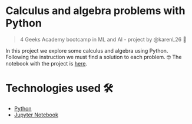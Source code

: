 # Calculus and algebra problems with Python
> 4 Geeks Academy bootcamp in ML and AI - project by @karenL26 :elf:

In this project we explore some calculus and algebra using Python. 
Following the instruction we must find a solution to each problem. :nerd_face:
The notebook with the project is [here](src/problems.ipynb).

# Technologies used 🛠️
- [Python](https://www.python.org/)
- [Jupyter Notebook](https://jupyter.org/)
